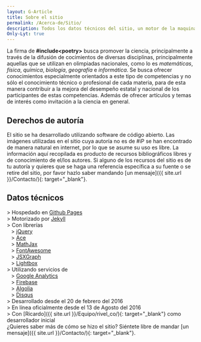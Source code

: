 ```yaml
---
layout: G-Article
title: Sobre el sitio
permalink: /Acerca-de/Sitio/
description: Todos los datos técnicos del sitio, un motor de la maquinaria
Only-Lyt: true
---
```


La firma de **#include&lt;<span>poetry</span>&gt;** busca promover la ciencia, principalmente a través de la difusión de cocimientos de diversas disciplinas, principalmente aquellas que se utilizan en olimpiadas nacionales, como lo es *matemáticas*, *física*, *química*, *biología*, *geografía* e *informática*. Se busca ofrecer conocimientos especialmente orientados a este tipo de competencias y no sólo el conocimiento técnico o profesional de cada materia, para de esta manera contribuir a la mejora del desempeño estatal y nacional de los participantes de estas competencias. Además de ofrecer artículos y temas de interés como invitación a la ciencia en general.

## Derechos de autoría

El sitio se ha desarrollado utilizando software de código abierto. Las imágenes utilizadas en el sitio cuya autoría no es de #iP se han encontrado de manera natural en internet, por lo que se asume su uso es libre. La información aquí recopilada es producto de recursos bibliográficos libres y de conocimiento de el/los autores. Si alguno de los recursos del sitio es de tu autoría y quieres que se haga una referencia específica a su fuente o se retire del sitio, por favor hazlo saber mandando [un mensaje]({{ site.url }}/Contacto/){: target="_blank"}.

## Datos técnicos

\> Hospedado en [Github Pages](https://pages.github.com/ "Github Pages")<br>
\> Motorizado por [Jekyll](https://jekyllrb.com/ "Jekyll")<br>
\> Con librerías<br>
&nbsp;&nbsp; > [jQuery](https://jquery.com/ "jQuery")<br>
&nbsp;&nbsp; > [Ace](https://ace.c9.io/ "Ace")<br>
&nbsp;&nbsp; > [MathJax](https://www.mathjax.org/ "MathJax")<br>
&nbsp;&nbsp; > [FontAwesome](https://fontawesome.com/ "Font Awesome")<br>
&nbsp;&nbsp; > [JSXGraph](https://jsxgraph.uni-bayreuth.de/wp/index.html "JSXGraph")<br>
&nbsp;&nbsp; > [Lightbox](http://lokeshdhakar.com/projects/lightbox2/ "Lightbox")<br>
\> Utilizando servicios de<br>
&nbsp;&nbsp; > [Google Analytics](https://www.google.com/analytics/ "Google Analytics")<br>
&nbsp;&nbsp; > [Firebase](https://firebase.google.com/ "Firebase")<br>
&nbsp;&nbsp; > [Algolia](https://www.algolia.com/ "algolia")<br>
&nbsp;&nbsp; > [Disqus](https://disqus.com/ "Disqus")<br>
\> Desarrollado desde el 20 de febrero del 2016<br>
\> En línea oficialmente desde el 13 de Agosto del 2016 <br>
\> Con [Ricardo]({{ site.url }}/Equipo/rivel_co/){: target="_blank"} como desarrollador inicial<br>
¿Quieres saber más de cómo se hizo el sitio? Siéntete libre de mandar [un mensaje]({{ site.url }}/Contacto/){: target="_blank"}.
